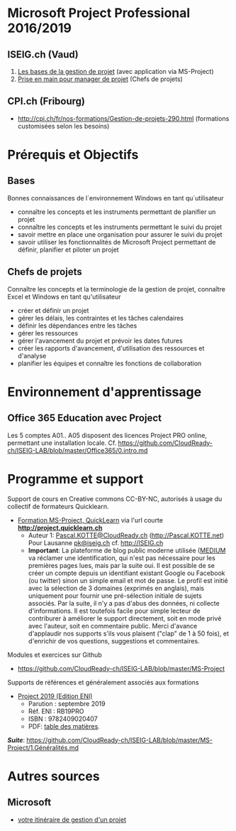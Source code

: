 # Microsoft Project Professional 2016/2019
## ISEIG.ch (Vaud)
1. [Les bases de la gestion de projet](http://iseig.ch/index.php?cnnx_nRef=13&cnnx_nLien=3) (avec application via MS-Project)
2. [Prise en main pour manager de projet](http://iseig.ch/index.php?cnnx_nRef=14&cnnx_nLien=3) (Chefs de projets)
## CPI.ch (Fribourg)
* http://cpi.ch/fr/nos-formations/Gestion-de-projets-290.html (formations customisées selon les besoins)

# Prérequis et Objectifs
## Bases
Bonnes connaissances de l´environnement Windows en tant qu´utilisateur
* connaître les concepts et les instruments permettant de planifier un projet
* connaître les concepts et les instruments permettant le suivi du projet
* savoir mettre en place une organisation pour assurer le suivi du projet
* savoir utiliser les fonctionnalités de Microsoft Project permettant de définir, planifier et piloter un projet
## Chefs de projets
Connaître les concepts et la terminologie de la gestion de projet, connaître Excel et Windows en tant qu'utilisateur
* créer et définir un projet 
* gérer les délais, les contraintes et les tâches calendaires 
* définir les dépendances entre les tâches 
* gérer les ressources 
* gérer l'avancement du projet et prévoir les dates futures 
* créer les rapports d'avancement, d'utilisation des ressources et d'analyse 
* planifier les équipes et connaître les fonctions de collaboration

# Environnement d'apprentissage
## Office 365 Education avec Project
Les 5 comptes A01.. A05 disposent des licences Project PRO online, permettant une installation locale. Cf. https://github.com/CloudReady-ch/ISEIG-LAB/blob/master/Office365/0.intro.md

# Programme et support
Support de cours en Creative commons CC-BY-NC, autorisés à usage du collectif de formateurs Quicklearn.
* [Formation MS-Project, QuickLearn](https://medium.com/quicklearn/microsoft-project-f06098f3913a?source=friends_link&sk=0f625dcb6084bfadc0fbcb9fc651e684) via l'url courte **http://project.quicklearn.ch**
  * Auteur 1: Pascal.KOTTE@CloudReady.ch (http://Pascal.KOTTE.net) Pour Lausanne pk@iseig.ch cf. http://ISEIG.ch
  * **Important**: La plateforme de blog public moderne utilisée ([MEDIUM](https://fr.wikipedia.org/wiki/Medium_(site_web)) va réclamer une identification, qui n'est pas nécessaire pour les premières pages lues, mais par la suite oui. Il est possible de se créer un compte depuis un identifiant existant Google ou Facebook (ou twitter) sinon un simple email et mot de passe. Le profil est initié avec la sélection de 3 domaines (exprimés en anglais), mais uniquement pour fournir une pré-sélection initiale de sujets associés. Par la suite, il n'y a pas d'abus des données, ni collecte d'informations. Il est toutefois facile pour simple lecteur de contriburer à améliorer le support directement, soit en mode privé avec l'auteur, soit en commentaire public. Merci d'avance d'applaudir nos supports s'ils vous plaisent ("clap" de 1 à 50 fois), et d'enrichir de vos questions, suggestions et commentaires.

Modules et exercices sur Github
* https://github.com/CloudReady-ch/ISEIG-LAB/blob/master/MS-Project

Supports de références et généralement associés aux formations
* [Project 2019 (Edition ENI)](https://www.editions-eni.fr/livre/project-2019-9782409020407)
  * Parution : septembre 2019
  * Réf. ENI : RB19PRO
  * ISBN : 9782409020407
  * PDF: [table des matières](https://github.com/CloudReady-ch/ISEIG-LAB/blob/master/MS-Project/Sample-ENI/ENI%20Project%202019%20-%20Table%20des%20mati%C3%A8res_978-2-409-02040-7.pdf).

***Suite***: https://github.com/CloudReady-ch/ISEIG-LAB/blob/master/MS-Project/1.Généralités.md

# Autres sources
## Microsoft
* [votre itinéraire de gestion d'un projet](https://support.office.com/fr-fr/article/la-carte-du-projet-votre-itin%C3%A9raire-de-gestion-d-un-projet-a0c5bf0e-94d9-48b8-a11f-db7e2d9df6c3)
